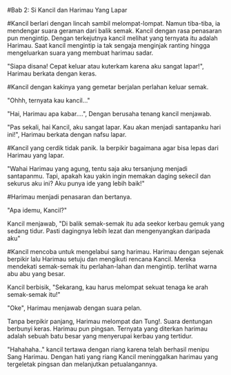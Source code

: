 #Bab 2: Si Kancil dan Harimau Yang Lapar

#Kancil berlari dengan lincah sambil melompat-lompat. Namun tiba-tiba, ia mendengar suara geraman dari balik semak. Kancil dengan rasa penasaran pun mengintip. Dengan terkejutnya kancil melihat yang ternyata itu adalah Harimau. Saat kancil mengintip ia tak sengaja menginjak ranting hingga mengeluarkan suara yang membuat harimau sadar.

"Siapa disana! Cepat keluar atau kuterkam karena aku sangat lapar!", Harimau berkata dengan keras.

#Kancil dengan kakinya yang gemetar berjalan perlahan keluar semak.

"Ohhh, ternyata kau kancil..."

"Hai, Harimau apa kabar....", Dengan berusaha tenang kancil menjawab.

"Pas sekali, hai Kancil, aku sangat lapar. Kau akan menjadi santapanku hari ini!", Harimau berkata dengan nafsu lapar.

#Kancil yang cerdik tidak panik. Ia berpikir bagaimana agar bisa lepas dari Harimau yang lapar. 

"Wahai Harimau yang agung, tentu saja aku tersanjung menjadi santapanmu. Tapi, apakah kau yakin ingin memakan daging sekecil dan sekurus aku ini? Aku punya ide yang lebih baik!"

#Harimau menjadi penasaran dan bertanya.

 "Apa idemu, Kancil?"

Kancil menjawab, "Di balik semak-semak itu ada seekor kerbau gemuk yang sedang tidur. Pasti dagingnya lebih lezat dan mengenyangkan daripada aku"

#Kancil mencoba untuk mengelabui sang harimau. Harimau dengan sejenak berpikir lalu Harimau setuju dan mengikuti rencana Kancil. Mereka mendekati semak-semak itu perlahan-lahan dan mengintip. terlihat warna abu abu yang besar. 

Kancil berbisik, "Sekarang, kau harus melompat sekuat tenaga ke arah semak-semak itu!"

"Oke", Harimau menjawab dengan suara pelan.

Tanpa berpikir panjang, Harimau melompat dan Tung!. Suara dentungan berbunyi keras. Harimau pun pingsan. Ternyata yang diterkan harimau adalah sebuah batu besar yang menyerupai kerbau yang tertidur.

"Hahahaha.." kancil tertawa dengan riang karena telah berhasil menipu Sang Harimau. Dengan hati yang riang Kancil meninggalkan harimau yang tergeletak pingsan dan melanjutkan petualangannya.